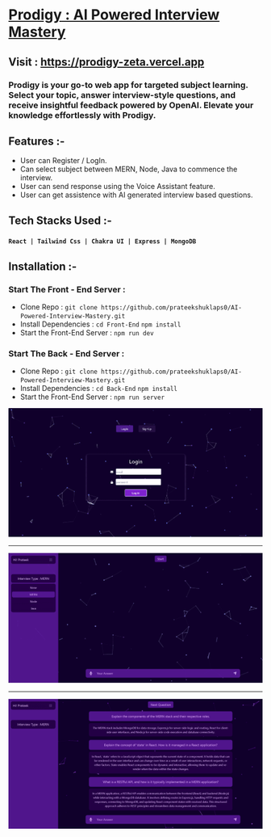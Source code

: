 # [Prodigy : AI Powered Interview Mastery](https://prodigy-zeta.vercel.app/)

## Visit : https://prodigy-zeta.vercel.app

### Prodigy is your go-to web app for targeted subject learning. Select your topic, answer interview-style questions, and receive insightful feedback powered by OpenAI. Elevate your knowledge effortlessly with Prodigy.

## Features :-

- User can Register / LogIn.
- Can select subject between MERN, Node, Java to commence the interview.
- User can send response using the Voice Assistant feature.
- User can get assistence with AI generated interview based questions.

## Tech Stacks Used :-

#### `React | Tailwind Css | Chakra UI | Express | MongoDB`

## Installation :-

### Start The Front - End Server :

- Clone Repo : `git clone https://github.com/prateekshuklaps0/AI-Powered-Interview-Mastery.git`
- Install Dependencies : `cd Front-End` `npm install`
- Start the Front-End Server : `npm run dev`

### Start The Back - End Server :

- Clone Repo : `git clone https://github.com/prateekshuklaps0/AI-Powered-Interview-Mastery.git`
- Install Dependencies : `cd Back-End` `npm install`
- Start the Front-End Server : `npm run server`

![LogIn / Register](./Images/LoginSignup.png)

<hr/>

![ChatPage 1](./Images/ChatPage1.png)

<hr/>

![ChatPage 1](./Images/ChatPage2.png)
